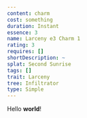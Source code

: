 ```yaml
---
content: charm
cost: something
duration: Instant
essence: 3
name: Larceny e3 Charm 1
rating: 3
requires: []
shortDescription: ~
splat: Second Sunrise
tags: []
trait: Larceny
tree: Infiltrator
type: Simple
---
```


Hello **world**!

